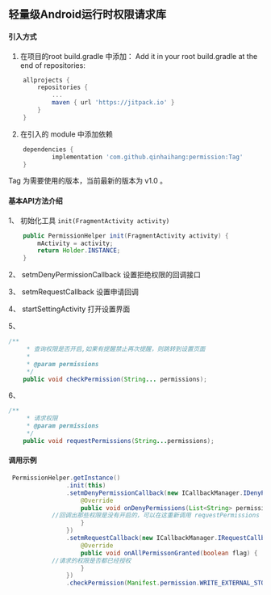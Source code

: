 ## 轻量级Android运行时权限请求库

#### 引入方式
1. 在项目的root build.gradle 中添加：
Add it in your root build.gradle at the end of repositories:

```gradle
	allprojects {
		repositories {
			...
			maven { url 'https://jitpack.io' }
		}
	}
```

2. 在引入的 module 中添加依赖
```gradle
	dependencies {
	        implementation 'com.github.qinhaihang:permission:Tag'
	}
```
Tag 为需要使用的版本，当前最新的版本为 v1.0 。


#### 基本API方法介绍
1、 初始化工具 ``` init(FragmentActivity activity) ```
```java
    public PermissionHelper init(FragmentActivity activity) {
        mActivity = activity;
        return Holder.INSTANCE;
    }
```
2、 setmDenyPermissionCallback 
设置拒绝权限的回调接口

3、 setmRequestCallback
设置申请回调

4、 startSettingActivity 
打开设置界面

5、 
```java
/**
     * 查询权限是否开启,如果有提醒禁止再次提醒，则跳转到设置页面
     *
     * @param permissions
     */
    public void checkPermission(String... permissions);
```

6、
```java
/**
     * 请求权限
     * @param permissions
     */
    public void requestPermissions(String...permissions);
```

#### 调用示例
```java
 PermissionHelper.getInstance()
                .init(this)
                .setmDenyPermissionCallback(new ICallbackManager.IDenyPermissionCallback() {
                    @Override
                    public void onDenyPermissions(List<String> permissions) {
			//回调出那些权限是没有开启的，可以在这重新调用 requestPermissions 请求
                    }
                })
                .setmRequestCallback(new ICallbackManager.IRequestCallback() {
                    @Override
                    public void onAllPermissonGranted(boolean flag) {
			//请求的权限是否都已经授权
                    }
                })
                .checkPermission(Manifest.permission.WRITE_EXTERNAL_STORAGE);
```



